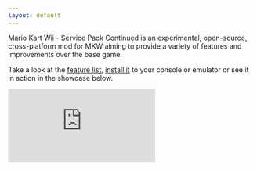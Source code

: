 ```yaml
---
layout: default
---
```


Mario Kart Wii - Service Pack Continued is an experimental, open-source, cross-platform mod for MKW aiming to provide a variety of features and improvements over the base game.

Take a look at the [feature list](/features), [install it](/download) to your console or emulator or see it in action in the showcase below.

<div class="videowrapper">
<iframe src="https://www.youtube.com/embed/KF3y3nQneBo" title="YouTube video player" frameborder="0" allow="accelerometer; autoplay; clipboard-write; encrypted-media; gyroscope; picture-in-picture" allowfullscreen></iframe>
</div>
